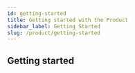 ```yaml
---
id: getting-started
title: Getting started with the Product
sidebar_label: Getting Started
slug: /product/getting-started
---
```


## Getting started
